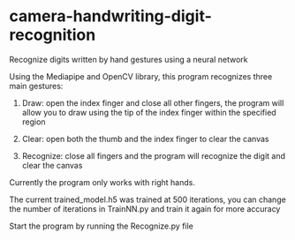 # camera-handwriting-digit-recognition
Recognize digits written by hand gestures using a neural network

Using the Mediapipe and OpenCV library, this program recognizes three main gestures:
1. Draw: open the index finger and close all other fingers, the program will allow you to draw using the tip of the index finger within the specified region

2. Clear: open both the thumb and the index finger to clear the canvas

3. Recognize: close all fingers and the program will recognize the digit and clear the canvas

Currently the program only works with right hands.

The current trained_model.h5 was trained at 500 iterations, you can change the number of iterations in TrainNN.py and train it again for more accuracy

Start the program by running the Recognize.py file
